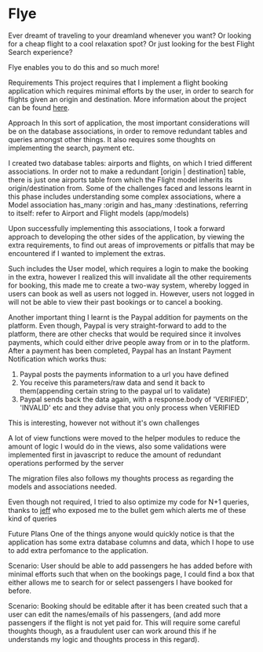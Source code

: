 <h1> Flye </h1>
<p>Ever dreamt of traveling to your dreamland whenever you want?</b>
Or looking for a cheap flight to a cool relaxation spot?</b>
Or just looking for the best Flight Search experience?</b>
</p>
Flye enables you to do this and so much more!

Requirements
This project requires that I implement a flight booking application which requires minimal efforts by the user, in order to search for flights given an origin and destination.
More information about the project can be found <a href="/requirements.md">here</a>.

Approach
In this sort of application, the most important considerations will be on the database associations, in order to remove redundant tables and queries amongst other things.
It also requires some thoughts on implementing the search, payment etc.

I created two database tables: airports and flights, on which I tried different associations.
In order not to make a redundant [origin | destination] table, there is just one airports table from which the Flight model inherits its origin/destination from.
Some of the challenges faced and lessons learnt in this phase includes understanding some complex associations, where a Model association has_many :origin and has_many :destinations, referring to itself: refer to Airport and Flight models (app/models)

Upon successfully implementing this associations, I took a forward approach to developing the other sides of the application, by viewing the extra requirements, to find out areas of improvements or pitfalls that may be encountered if I wanted to implement the extras.

Such includes the User model, which requires a login to make the booking in the extra, however I realized this will invalidate all the other requirements for booking, this made me to create a two-way system, whereby logged in users can book as well as users not logged in. However, users not logged in will not be able to view their past bookings or to cancel a booking.

Another important thing I learnt is the Paypal addition for payments on the platform. Even though, Paypal is very straight-forward to add to the platform, there are other checks that would be required since it involves payments, which could either drive people away from or in to the platform.
After a payment has been completed, Paypal has an Instant Payment Notification which works thus:
1. Paypal posts the payments information to a url you have defined
2. You receive this parameters/raw data and send it back to them(appending certain string to the paypal url to validate)
3. Paypal sends back the data again, with a response.body of 'VERIFIED', 'INVALID' etc and they advise that you only process when VERIFIED

This is interesting, however not without it's own challenges

A lot of view functions were moved to the helper modules to reduce the amount of logic I would do in the views, also some validations were implemented first in javascript to reduce the amount of redundant operations performed by the server

The migration files also follows my thoughts process as regarding the models and associations needed.

Even though not required, I tried to also optimize my code for N+1 queries, thanks to <a href="http://github.com/jwan622">jeff</a> who exposed me to the bullet gem which alerts me of these kind of queries

Future Plans
One of the things anyone would quickly notice is that the application has some extra database columns and data, which I hope to use to add extra perfomance to the application.

Scenario: User should be able to add passengers he has added before with minimal efforts
such that when on the bookings page, I could find a box that either allows me to search for or select passengers I have booked for before.

Scenario: Booking should be editable after it has been created
such that a user can edit the names/emails of his passengers, (and add more passengers if the flight is not yet paid for. This will require some careful thoughts though, as a fraudulent user can work around this if he understands my logic and thoughts process in this regard).
